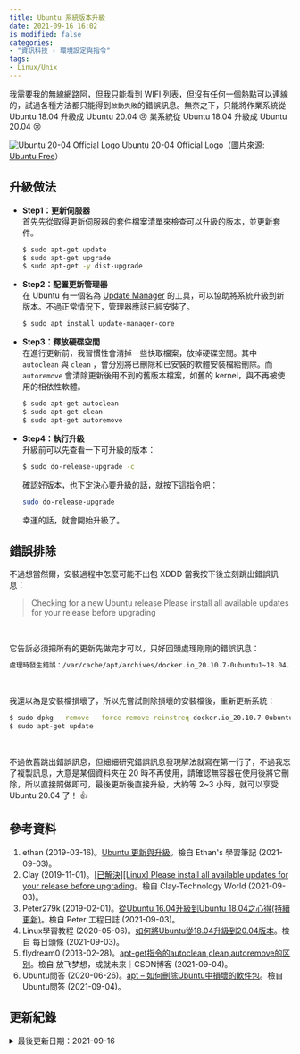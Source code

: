 ```yaml
---
title: Ubuntu 系統版本升級
date: 2021-09-16 16:02
is_modified: false
categories:
- "資訊科技 › 環境設定與指令"
tags:
- Linux/Unix 
--- 
```


我需要我的無線網路阿，但我只能看到 WIFI 列表，但沒有任何一個熱點可以連線的，試過各種方法都只能得到`啟動失敗`的錯誤訊息。無奈之下，只能將作業系統從 Ubuntu 18.04 升級成 Ubuntu 20.04 :cry: 
業系統從 Ubuntu 18.04 升級成 Ubuntu 20.04 :cry: 

<!--more-->
<p class="illustration">
    <img src="https://i.imgur.com/wTWEMpR.jpg" alt="Ubuntu 20-04 Official Logo">
    Ubuntu 20-04 Official Logo（圖片來源: <a href="https://www.ubuntufree.com/download-ubuntu-20-04-lts/ubuntu-20-04-official-logo/">Ubuntu Free</a>）
</p>



## 升級做法
- **Step1：更新伺服器**  
    首先先從取得更新伺服器的套件檔案清單來檢查可以升級的版本，並更新套件。
    ```bash
    $ sudo apt-get update
    $ sudo apt-get upgrade
    $ sudo apt-get -y dist-upgrade
    ```

- **Step2：配置更新管理器**  
    在 Ubuntu 有一個名為 [Update Manager](https://zh.wikipedia.org/wiki/%E8%BD%AF%E4%BB%B6%E6%9B%B4%E6%96%B0%E5%99%A8) 的工具，可以協助將系統升級到新版本。不過正常情況下，管理器應該已經安裝了。
    ```bash
    $ sudo apt install update-manager-core
    ```
    
-  **Step3：釋放硬碟空間**  
    在進行更新前，我習慣性會清掉一些快取檔案，放掉硬碟空間。其中 `autoclean` 與 `clean` ，會分別將已刪除和已安裝的軟體安裝檔給刪除。而 `autoremove` 會清除更新後用不到的舊版本檔案，如舊的 kernel，與不再被使用的相依性軟體。
    ```bash
    $ sudo apt-get autoclean
    $ sudo apt-get clean
    $ sudo apt-get autoremove
    ```
       
-  **Step4：執行升級**    
    升級前可以先查看一下可升級的版本：
    ```bash
    $ sudo do-release-upgrade -c
    ```

    確認好版本，也下定決心要升級的話，就按下這指令吧：
    ```bash
    sudo do-release-upgrade
    ```
    幸運的話，就會開始升級了。


## 錯誤排除
不過想當然爾，安裝過程中怎麼可能不出包 XDDD 當我按下後立刻跳出錯誤訊息：
> Checking for a new Ubuntu release Please install all available updates for your release before upgrading

<br class="big">

它告訴必須把所有的更新先做完才可以，只好回頭處理剛剛的錯誤訊息：

```bash
處理時發生錯誤：/var/cache/apt/archives/docker.io_20.10.7-0ubuntu1~18.04.1_amd64.deb
```

<br class="big">

我還以為是安裝檔損壞了，所以先嘗試刪除損壞的安裝檔後，重新更新系統：
```bash
$ sudo dpkg --remove --force-remove-reinstreq docker.io_20.10.7-0ubuntu1~18.04.1_amd64
$ sudo apt-get update
```

<br class="big">

不過依舊跳出錯誤訊息，但細細研究錯誤訊息發現解法就寫在第一行了，不過我忘了複製訊息，大意是某個資料夾在 20 時不再使用，請確認無容器在使用後將它刪除，所以直接照做即可，最後更新後直接升級，大約等 2~3 小時，就可以享受 Ubuntu 20.04 了！ :+1:



## 參考資料 
1. ethan (2019-03-16)。[Ubuntu 更新與升級](https://project.zhps.tp.edu.tw/ethan/2019/03/ubuntu-%E6%9B%B4%E6%96%B0%E8%88%87%E5%8D%87%E7%B4%9A/)。檢自 Ethan's 學習筆記 (2021-09-03)。
2. Clay (2019-11-01)。[[已解決][Linux] Please install all available updates for your release before upgrading](https://clay-atlas.com/blog/2019/11/01/please-install-all-available-updates/)。檢自 Clay-Technology World (2021-09-03)。
3. Peter279k (2019-02-01)。[從Ubuntu 16.04升級到Ubuntu 18.04之心得(持續更新)](https://peterli.website/%E5%BE%9Eubuntu-16-04%E5%8D%87%E7%B4%9A%E5%88%B0ubuntu-18-04%E4%B9%8B%E5%BF%83%E5%BE%97/)。檢自 Peter 工程日誌 (2021-09-03)。
4. Linux學習教程 (2020-05-06)。[如何將Ubuntu從18.04升級到20.04版本](https://kknews.cc/zh-tw/code/g42eqp8.html)。檢自 每日頭條 (2021-09-03)。
5. flydream0 (2013-02-28)。[apt-get指令的autoclean,clean,autoremove的区别](https://blog.csdn.net/flydream0/article/details/8620396)。檢自 放飞梦想，成就未来｜CSDN博客 (2021-09-04)。
6. Ubuntu問答 (2020-06-26)。[apt – 如何刪除Ubuntu中損壞的軟件包](https://ubuntuqa.com/zh-tw/article/10754.html)。檢自 Ubuntu問答 (2021-09-04)。



## 更新紀錄
<details class="update_stamp">
  <summary>最後更新日期：2021-09-16</summary>
  <ul>
    <li>2021-09-16 發布</li>
    <li>2021-09-04 完稿</li>
    <li>2021-09-03 起稿</li>
  </ul>
</details>